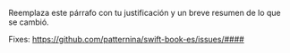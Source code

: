 <!-- ¿Qué contiene este pull request? -->
Reemplaza este párrafo con tu justificación y un breve resumen de lo que se cambió.

<!-- Si este pull request arregla un bug que rastreado en GitHub issues, proporciona el enlace. -->
Fixes: <https://github.com/patternina/swift-book-es/issues/####>
